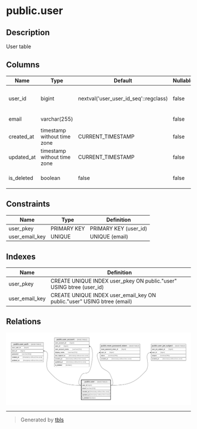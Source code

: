 # public.user

## Description

User table

## Columns

| Name       | Type                        | Default                               | Nullable | Children                                                                                                                                                                                                  | Parents | Comment          |
| ---------- | --------------------------- | ------------------------------------- | -------- | --------------------------------------------------------------------------------------------------------------------------------------------------------------------------------------------------------- | ------- | ---------------- |
| user_id    | bigint                      | nextval('user_user_id_seq'::regclass) | false    | [public.user_auth](public.user_auth.md) [public.user_account](public.user_account.md) [public.reset_password_token](public.reset_password_token.md) [public.user_jwt_subject](public.user_jwt_subject.md) |         | User ID          |
| email      | varchar(255)                |                                       | false    |                                                                                                                                                                                                           |         | Email address    |
| created_at | timestamp without time zone | CURRENT_TIMESTAMP                     | false    |                                                                                                                                                                                                           |         | Create date      |
| updated_at | timestamp without time zone | CURRENT_TIMESTAMP                     | false    |                                                                                                                                                                                                           |         | Update date      |
| is_deleted | boolean                     | false                                 | false    |                                                                                                                                                                                                           |         | Soft delete flag |

## Constraints

| Name           | Type        | Definition            |
| -------------- | ----------- | --------------------- |
| user_pkey      | PRIMARY KEY | PRIMARY KEY (user_id) |
| user_email_key | UNIQUE      | UNIQUE (email)        |

## Indexes

| Name           | Definition                                                              |
| -------------- | ----------------------------------------------------------------------- |
| user_pkey      | CREATE UNIQUE INDEX user_pkey ON public."user" USING btree (user_id)    |
| user_email_key | CREATE UNIQUE INDEX user_email_key ON public."user" USING btree (email) |

## Relations

![er](public.user.svg)

---

> Generated by [tbls](https://github.com/k1LoW/tbls)
